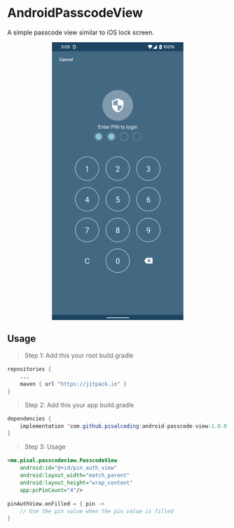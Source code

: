 

# AndroidPasscodeView

A simple passcode view similar to iOS lock screen.
<div style="text-align:center; width: 100%;">
  <img src="screenshot.png" width="300" height="auto" align="center"> 
</div>

## Usage

> Step 1: Add this your root build.gradle
```java
repositories {  
	...
    maven { url "https://jitpack.io" }
}

```
> Step 2: Add this your app build.gradle
```java
dependencies {
    implementation 'com.github.pisalcoding:android-passcode-view:1.0.0'
}
```

> Step 3: Usage
```xml
<me.pisal.passcodeview.PasscodeView
    android:id="@+id/pin_auth_view"
    android:layout_width="match_parent"
    android:layout_height="wrap_content"
    app:pcPinCount="4"/>
```

```kotlin
pinAuthView.onFilled = { pin ->
    // Use the pin value when the pin value is filled
}
```

